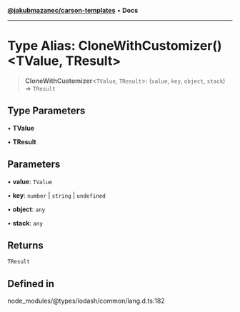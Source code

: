 [**@jakubmazanec/carson-templates**](../../../README.md) • **Docs**

---

# Type Alias: CloneWithCustomizer()\<TValue, TResult\>

> **CloneWithCustomizer**\<`TValue`, `TResult`\>: (`value`, `key`, `object`, `stack`) => `TResult`

## Type Parameters

• **TValue**

• **TResult**

## Parameters

• **value**: `TValue`

• **key**: `number` \| `string` \| `undefined`

• **object**: `any`

• **stack**: `any`

## Returns

`TResult`

## Defined in

node_modules/@types/lodash/common/lang.d.ts:182

